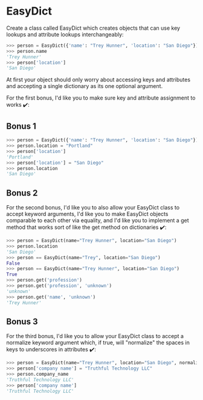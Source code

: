 # EasyDict

Create a class called EasyDict which creates objects that can use key lookups and attribute lookups interchangeably:

```python
>>> person = EasyDict({'name': "Trey Hunner", 'location': "San Diego"})
>>> person.name
'Trey Hunner'
>>> person['location']
'San Diego'
```

At first your object should only worry about accessing keys and attributes and accepting a single dictionary as its one optional argument.

For the first bonus, I'd like you to make sure key and attribute assignment to works ✔️:

## Bonus 1

```python
>>> person = EasyDict({'name': "Trey Hunner", 'location': "San Diego"})
>>> person.location = "Portland"
>>> person['location']
'Portland'
>>> person['location'] = "San Diego"
>>> person.location
'San Diego'
```

## Bonus 2

For the second bonus, I'd like you to also allow your EasyDict class to accept keyword arguments, I'd like you to make EasyDict objects comparable to each other via equality, and I'd like you to implement a get method that works sort of like the get method on dictionaries ✔️:

```python
>>> person = EasyDict(name="Trey Hunner", location="San Diego")
>>> person.location
'San Diego'
>>> person == EasyDict(name="Trey", location="San Diego")
False
>>> person == EasyDict(name="Trey Hunner", location="San Diego")
True
>>> person.get('profession')
>>> person.get('profession', 'unknown')
'unknown'
>>> person.get('name', 'unknown')
'Trey Hunner'
```

## Bonus 3

For the third bonus, I'd like you to allow your EasyDict class to accept a normalize keyword argument which, if true, will "normalize" the spaces in keys to underscores in attributes ✔️:

```python
>>> person = EasyDict(name="Trey Hunner", location="San Diego", normalize=True)
>>> person['company name'] = "Truthful Technology LLC"
>>> person.company_name
'Truthful Technology LLC'
>>> person['company name']
'Truthful Technology LLC'
```
